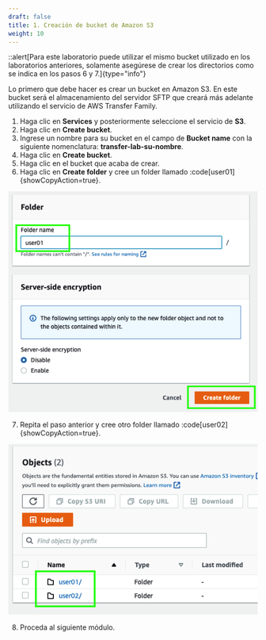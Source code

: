```yaml
---
draft: false
title: 1. Creación de bucket de Amazon S3
weight: 10
---
```

::alert[Para este laboratorio puede utilizar el mismo bucket utilizado en los laboratorios anteriores, solamente asegúrese de crear los directorios como se indica en los pasos 6 y 7.]{type="info"}

Lo primero que debe hacer es crear un bucket en Amazon S3. En este bucket será el almacenamiento del servidor SFTP que creará más adelante utilizando el servicio de AWS Transfer Family.

1. Haga clic en **Services** y posteriormente seleccione el servicio de **S3**.
2. Haga clic en **Create bucket**.
3. Ingrese un nombre para su bucket en el campo de **Bucket name** con la siguiente nomenclatura: **transfer-lab-su-nombre**.
4. Haga clic en **Create bucket**.
5. Haga clic en el bucket que acaba de crear.
6. Haga clic en **Create folder** y cree un folder llamado :code[user01]{showCopyAction=true}.

![Create folder](/static/images/tr/createfolder.png)

7. Repita el paso anterior y cree otro folder llamado :code[user02]{showCopyAction=true}.

![User folders](/static/images/tr/userfolders.png)

8. Proceda al siguiente módulo.